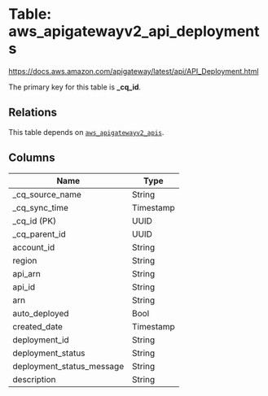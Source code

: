 # Table: aws_apigatewayv2_api_deployments

https://docs.aws.amazon.com/apigateway/latest/api/API_Deployment.html

The primary key for this table is **_cq_id**.

## Relations
This table depends on [`aws_apigatewayv2_apis`](aws_apigatewayv2_apis.md).

## Columns
| Name          | Type          |
| ------------- | ------------- |
|_cq_source_name|String|
|_cq_sync_time|Timestamp|
|_cq_id (PK)|UUID|
|_cq_parent_id|UUID|
|account_id|String|
|region|String|
|api_arn|String|
|api_id|String|
|arn|String|
|auto_deployed|Bool|
|created_date|Timestamp|
|deployment_id|String|
|deployment_status|String|
|deployment_status_message|String|
|description|String|
